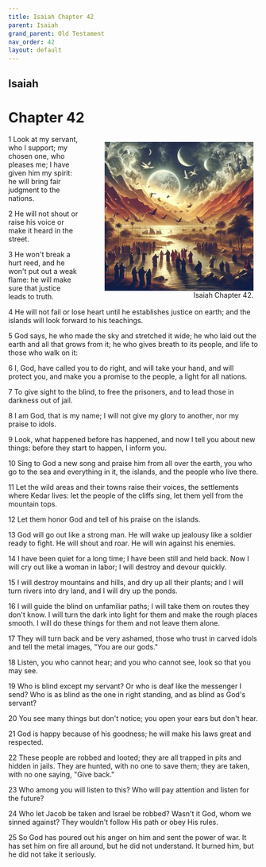 ```yaml
---
title: Isaiah Chapter 42
parent: Isaiah
grand_parent: Old Testament
nav_order: 42
layout: default
---
```


## Isaiah

# Chapter 42

<figure style="float: right; margin-right: 10px;">
    <img src="/assets/Image/Isaiah/500/42.jpg" alt="Isaiah Chapter 42" style="width: 300px; height: 300px; float: right;padding-left: 10px;"/>
    <figcaption style="clear: both;text-align: right;">Isaiah Chapter 42.</figcaption>
</figure>
1 Look at my servant, who I support; my chosen one, who pleases me; I have given him my spirit: he will bring fair judgment to the nations.

2 He will not shout or raise his voice or make it heard in the street.

3 He won't break a hurt reed, and he won't put out a weak flame: he will make sure that justice leads to truth.

4 He will not fail or lose heart until he establishes justice on earth; and the islands will look forward to his teachings.

5 God says, he who made the sky and stretched it wide; he who laid out the earth and all that grows from it; he who gives breath to its people, and life to those who walk on it:

6 I, God, have called you to do right, and will take your hand, and will protect you, and make you a promise to the people, a light for all nations.

7 To give sight to the blind, to free the prisoners, and to lead those in darkness out of jail.

8 I am God, that is my name; I will not give my glory to another, nor my praise to idols.

9 Look, what happened before has happened, and now I tell you about new things: before they start to happen, I inform you.

10 Sing to God a new song and praise him from all over the earth, you who go to the sea and everything in it, the islands, and the people who live there.

11 Let the wild areas and their towns raise their voices, the settlements where Kedar lives: let the people of the cliffs sing, let them yell from the mountain tops.

12 Let them honor God and tell of his praise on the islands.

13 God will go out like a strong man. He will wake up jealousy like a soldier ready to fight. He will shout and roar. He will win against his enemies.

14 I have been quiet for a long time; I have been still and held back. Now I will cry out like a woman in labor; I will destroy and devour quickly.

15 I will destroy mountains and hills, and dry up all their plants; and I will turn rivers into dry land, and I will dry up the ponds.

16 I will guide the blind on unfamiliar paths; I will take them on routes they don't know. I will turn the dark into light for them and make the rough places smooth. I will do these things for them and not leave them alone.

17 They will turn back and be very ashamed, those who trust in carved idols and tell the metal images, "You are our gods."

18 Listen, you who cannot hear; and you who cannot see, look so that you may see.

19 Who is blind except my servant? Or who is deaf like the messenger I send? Who is as blind as the one in right standing, and as blind as God's servant?

20 You see many things but don't notice; you open your ears but don't hear.

21 God is happy because of his goodness; he will make his laws great and respected.

22 These people are robbed and looted; they are all trapped in pits and hidden in jails. They are hunted, with no one to save them; they are taken, with no one saying, "Give back."

23 Who among you will listen to this? Who will pay attention and listen for the future?

24 Who let Jacob be taken and Israel be robbed? Wasn't it God, whom we sinned against? They wouldn't follow His path or obey His rules.

25 So God has poured out his anger on him and sent the power of war. It has set him on fire all around, but he did not understand. It burned him, but he did not take it seriously.


